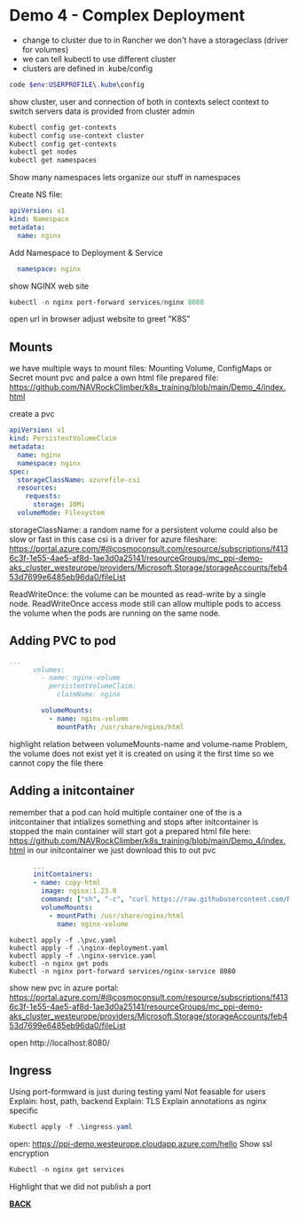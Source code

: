 # Demo 4 - Complex Deployment

- change to cluster due to in Rancher we don't have a storageclass (driver for volumes)
- we can tell kubectl to use different cluster
- clusters are defined in .kube/config

```Powershell
code $env:USERPROFILE\.kube\config
```

show cluster, user and connection of both in contexts
select context to switch servers
data is provided from cluster admin

```Powershell
Kubectl config get-contexts
kubectl config use-context cluster
Kubectl config get-contexts
kubectl get nodes
kubectl get namespaces
```

Show many namespaces
lets organize our stuff in namespaces

Create NS file:

```YAML
apiVersion: v1
kind: Namespace
metadata:
  name: nginx
```

Add Namespace to Deployment & Service

```YAML
  namespace: nginx
```

show NGINX web site

```Powershell
kubectl -n nginx port-forward services/nginx 8080
```

open url in browser
adjust website to greet "K8S"

## Mounts

we have multiple ways to mount files: Mounting Volume, ConfigMaps or Secret
mount pvc and palce a own html file
prepared file: https://github.com/NAVRockClimber/k8s_training/blob/main/Demo_4/index.html

create a pvc

```YAML
apiVersion: v1
kind: PersistentVolumeClaim
metadata:
  name: nginx
  namespace: nginx
spec:
  storageClassName: azurefile-csi
  resources:
    requests:
      storage: 10Mi
  volumeMode: Filesystem
```

storageClassName:
a random name for a persistent volume could also be slow or fast
in this case csi is a driver for azure fileshare: https://portal.azure.com/#@cosmoconsult.com/resource/subscriptions/f4136c3f-1e55-4ae5-af8d-1ae3d0a25141/resourceGroups/mc_ppi-demo-aks_cluster_westeurope/providers/Microsoft.Storage/storageAccounts/feb453d7699e6485eb96da0/fileList


ReadWriteOnce:
the volume can be mounted as read-write by a single node. ReadWriteOnce access mode still can allow multiple pods to access the volume when the pods are running on the same node.

## Adding PVC to pod

```YAML
...
      volumes:
        - name: nginx-volume
          persistentVolumeClaim:
            claimName: nginx
```

```YAML
        volumeMounts:
          - name: nginx-volume
            mountPath: /usr/share/nginx/html
```

highlight relation between volumeMounts-name and volume-name
Problem, the volume does not exist yet
it is created on using it the first time
so we cannot copy the file there

## Adding a initcontainer

remember that a pod can hold multiple container
one of the is a initcontainer that intializes something and stops
after initcontainer is stopped the main container will start
got a prepared html file here: https://github.com/NAVRockClimber/k8s_training/blob/main/Demo_4/index.html
in our initcontainer we just download this to out pvc

```YAML
      ...
      initContainers:
      - name: copy-html
        image: nginx:1.23.0
        command: ["sh", "-c", "curl https://raw.githubusercontent.com/NAVRockClimber/k8s_training/main/Demo_4/index.html -o /usr/share/nginx/html/index.html"]
        volumeMounts:
          - mountPath: /usr/share/nginx/html
            name: nginx-volume
```

```
kubectl apply -f .\pvc.yaml
kubectl apply -f .\nginx-deployment.yaml
kubectl apply -f .\nginx-service.yaml
kubectl -n nginx get pods
Kubectl -n nginx port-forward services/nginx-service 8080
```

show new pvc in azure portal: https://portal.azure.com/#@cosmoconsult.com/resource/subscriptions/f4136c3f-1e55-4ae5-af8d-1ae3d0a25141/resourceGroups/mc_ppi-demo-aks_cluster_westeurope/providers/Microsoft.Storage/storageAccounts/feb453d7699e6485eb96da0/fileList

open http://localhost:8080/

## Ingress 

Using port-formward is just during testing yaml
Not feasable for users
Explain: host, path, backend
Explain: TLS
Explain annotations as nginx specific

```Powershell
Kubectl apply -f .\ingress.yaml
```

open: https://ppi-demo.westeurope.cloudapp.azure.com/hello
Show ssl encryption

```Powershell
Kubectl -n nginx get services
```

Highlight that we did not publish a port

**[BACK](../README.md)**
